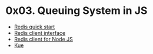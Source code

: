 # 0x03. Queuing System in JS
* [Redis quick start](https://redis.io/docs/latest/integrate/)
* [Redis client interface](https://redis.io/docs/latest/develop/tools/cli/)
* [Redis client for Node JS](https://github.com/redis/node-redis)
* [Kue](https://github.com/Automattic/kue)

